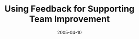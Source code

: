 ---
abstract: ''
authors:
- Wolfgang Zuser
- Thomas Grechenig
date: '2005-04-10'
featured: false
links:
- name: Publik
  url: https://publik.tuwien.ac.at/showentry.php?ID=139693&lang=2
publication: 'Vortrag: The 3rd Conference Professional Knowledge Management: Experiences
  and Visions (WM2005), Kaiserslautern, Germany; 10.04.2005 - 13.04.2005; in: "Proceedings
  of the 3rd Conference Professional Knowledge Management Experiences and Visions
  (WM 2005)", (2005), ISBN: 3-00-016020-5; S. 119 - 123'
publication_types:
- '1'
publishDate: '2005-04-10'
title: Using Feedback for Supporting Team Improvement
url_pdf: ''
---